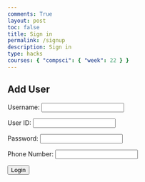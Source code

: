 ```yaml
---
comments: True
layout: post
toc: false
title: Sign in
permalink: /signup
description: Sign in
type: hacks
courses: { "compsci": { "week": 22 } }
---
```


<html>
<head>
    <style>
            .darkmode {
                background: #252525;
                color: #ffffff;
            }
            .lightmode {
                background: #ffffff;
                color: #000000;
            }
        </style>
        <link id="theme-style" rel="stylesheet" type="text/css" href="assets/css/style.css">
    </head>
<body>

<script src="static/js/api/config.js">
    // {% raw %}{{site.baseurl}}{% endraw %} is the baseurl of the site
</script>

<script>
    // const src="{% raw %}{{site.baseurl}}{% endraw %}";
    const url = 'http://localhost:8086/api/users/'
    
    window.login_user = function(){
        var uid = document.getElementById('uid').value;
        var password = document.getElementById('password').value;
        var name = document.getElementById('name').value;
        var pnum = document.getElementById('pnum').value;

        if (uid == '' || password == '' || name == '' || uid == null || password == null || pnum == null || name == null) {
            // window.location.href = "{{site.baseurl}}/403";
            return ("Please fill out all fields and ensure the name is at least 2 characters long");
        }
        else{
            if (pnum = '' || pnum == null) {
                pnum = "1234567890";
            }
            pnum = String(pnum);
            // convert pnum to format 123-456-7890
            pnum = pnum.replace(/(\d{3})(\d{3})(\d{4})/, '$1-$2-$3');
            var data = {
                uid: uid,
                password: password,
                name: name,
                pnum: pnum
            };

            var json = JSON.stringify(data);

            console.log('uid:', uid);
            console.log('password:', password);
            console.log('name:', name);
            console.log('pnum:', pnum);

            fetch(url, {
                method: 'POST',
                headers: {
                    'Content-Type': 'application/json'
                },
                body: json
            })
            .then(response => response.json())
            .then(data => {
                console.log('Success:', data);
                var users = document.getElementById('users');
                if(users) {
                    users.innerHTML = JSON.stringify(data);
                }
            })
            .catch((error) => {
                console.error('Error:', error);
                window.location.href = "/student2/403";
            });
            userBody = "{" + "uid: " + document.getElementById('uid').value + "," + " password: " + document.getElementById('password').value + "}";
            console.log(userBody);
            window.localStorage.setItem('userBody', userBody);
            console.log("User Auth Token Stored Successfully")
            window.location.href = "/student2/display";
        }
    }
</script>
<script>
    var darkMode = false;
    window.onload = function() {
        var themeStyle = document.getElementById('theme-style');
        var body = document.body;
        var storedTheme = localStorage.getItem('theme');
        if (storedTheme === 'dark') {
            themeStyle.href = "assets/css/dark.css";
            body.classList.remove('lightmode');
            body.classList.add('darkmode');
        } else {
            themeStyle.href = "assets/css/style.css";
            body.classList.remove('darkmode');
            body.classList.add('lightmode');
        }
    }
</script>

<h2>Add User</h2>

<form action="javascript:login_user()">
    <p>
        <label>
            Username:
            <input type="text" name="name" id="name">
        </label>
    </p>
    <p><label>
        User ID:
        <input type="text" name="uid" id="uid">
    </label></p>
    <p><label>
        Password:
        <input type="password" name="password" id="password">
    </label></p>
    <p>
        <label>
        Phone Number:
            <input type="text" name="pnum" id="pnum">
        </label>
    </p>
    <p>
        <button>Login</button>
    </p>
</form>

<!-- Add this line to your HTML -->
<div id="users"></div>

</body>
</html>